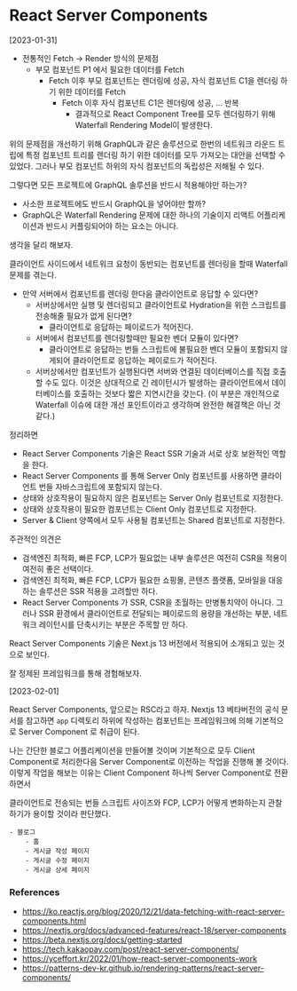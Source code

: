 # React Server Components

[2023-01-31]

- 전통적인 Fetch -> Render 방식의 문제점
  - 부모 컴포넌트 P1 에서 필요한 데이터를 Fetch
    - Fetch 이후 부모 컴포넌트는 렌더링에 성공, 자식 컴포넌트 C1을 렌더링 하기 위한 데이터를 Fetch
      - Fetch 이후 자식 컴포넌트 C1은 렌더링에 성공, ... 반복
        - 결과적으로 React Component Tree를 모두 렌더링하기 위해 Waterfall Rendering Model이 발생한다.

위의 문제점을 개선하기 위해 GraphQL과 같은 솔루션으로 한번의 네트워크 라운드 트립에 특정 컴포넌트 트리를 렌더링 하기 위한 데이터를 모두 가져오는 대안을 선택할 수 있었다. 그러나 부모 컴포넌트 하위의 자식 컴포넌트의 독립성은 저해될 수 있다.  

그렇다면 모든 프로젝트에 GraphQL 솔루션을 반드시 적용해야만 하는가?

- 사소한 프로젝트에도 반드시 GraphQL을 넣어야만 할까?
- GraphQL은 Waterfall Rendering 문제에 대한 하나의 기술이지 리액트 어플리케이션과 반드시 커플링되어야 하는 요소는 아니다.

생각을 달리 해보자.

클라이언트 사이드에서 네트워크 요청이 동반되는 컴포넌트를 렌더링을 할때 Waterfall 문제를 겪는다.

- 만약 서버에서 컴포넌트를 렌더링 한다음 클라이언트로 응답할 수 있다면?
  - 서버상에서만 실행 및 렌더링되고 클라이언트로 Hydration을 위한 스크립트를 전송해줄 필요가 없게 된다면?
    - 클라이언트로 응답하는 페이로드가 적어진다.
  - 서버에서 컴포넌트를 렌더링할때만 필요한 벤더 모듈이 있다면?
    - 클라이언트로 응답하는 번들 스크립트에 불필요한 벤더 모듈이 포함되지 않게되어 클라이언트로 응답하는 페이로드가 적어진다.
  - 서버상에서만 컴포넌트가 실행된다면 서버와 연결된 데이터베이스를 직접 호출 할 수도 있다. 이것은 상대적으로 긴 레이턴시가 발생하는 클라이언트에서 데이터베이스를 호출하는 것보다 짧은 지연시간을 갖는다. (이 부분은 개인적으로 Waterfall 이슈에 대한 개선 포인트이라고 생각하며 완전한 해결책은 아닌 것 같다.)

정리하면

- React Server Components 기술은 React SSR 기술과 서로 상호 보완적인 역할을 한다.
- React Server Components 를 통해 Server Only 컴포넌트를 사용하면 클라이언트 번들 자바스크립트에 포함되지 않는다.
- 상태와 상호작용이 필요하지 않은 컴포넌트는 Server Only 컴포넌트로 지정한다.
- 상태와 상호작용이 필요한 컴포넌트는 Client Only 컴포넌트로 지정한다.
- Server & Client 양쪽에서 모두 사용될 컴포넌트는 Shared 컴포넌트로 지정한다.

주관적인 의견은

- 검색엔진 최적화, 빠른 FCP, LCP가 필요없는 내부 솔루션은 여전히 CSR을 적용이 여전히 좋은 선택이다.
- 검색엔진 최적화, 빠른 FCP, LCP가 필요한 쇼핑몰, 콘텐츠 플랫폼, 모바일을 대응하는 솔루션은 SSR 적용을 고려할만 하다.
- React Server Components 가 SSR, CSR을 초월하는 만병통치약이 아니다. 그러나 SSR 환경에서 클라이언트로 전달되는 페이로드의 용량을 개선하는 부분, 네트워크 레이턴시를 단축시키는 부분은 주목할 만 하다.

React Server Components 기술은 Next.js 13 버전에서 적용되어 소개되고 있는 것으로 보인다.

잘 정제된 프레임워크를 통해 경험해보자.

[2023-02-01]

React Server Components, 앞으로는 RSC라고 하자. Nextjs 13 베타버전의 공식 문서를 참고하면 `app` 디렉토리 하위에 작성하는 컴포넌트는 프레임워크에 의해 기본적으로 Server Component 로 취급이 된다.

나는 간단한 블로그 어플리케이션을 만들어볼 것이며 기본적으로 모두 Client Component로 처리한다음 Server Component로 이전하는 작업을 진행해 볼 것이다. 이렇게 작업을 해보는 이유는 Client Component 하나씩 Server Component로 전환하면서

클라이언트로 전송되는 번들 스크립트 사이즈와 FCP, LCP가 어떻게 변화하는지 관찰하기가 용이할 것이라 판단했다.

```
- 블로그
    - 홈
    - 게시글 작성 페이지
    - 게시글 수정 페이지
    - 게시글 상세 페이지
```
### References

- https://ko.reactjs.org/blog/2020/12/21/data-fetching-with-react-server-components.html
- https://nextjs.org/docs/advanced-features/react-18/server-components
- https://beta.nextjs.org/docs/getting-started
- https://tech.kakaopay.com/post/react-server-components/
- https://yceffort.kr/2022/01/how-react-server-components-work
- https://patterns-dev-kr.github.io/rendering-patterns/react-server-components/